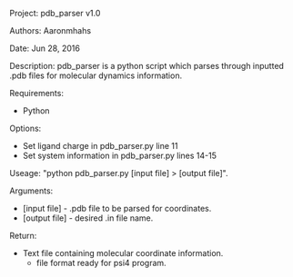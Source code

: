 Project: pdb_parser v1.0

Authors: Aaronmhahs

Date: Jun 28, 2016

Description: pdb_parser is a python script which parses through inputted .pdb files for molecular dynamics information.

Requirements: 
- Python

Options:
- Set ligand charge in pdb_parser.py line 11 
- Set system information in pdb_parser.py lines 14-15  

Useage: "python pdb_parser.py [input file] > [output file]".

Arguments: 
- [input file] - .pdb file to be parsed for coordinates.
- [output file] - desired .in file name.  

Return:
- Text file containing molecular coordinate information.
	- file format ready for psi4 program.  
